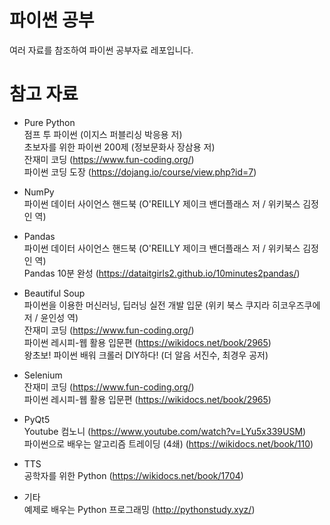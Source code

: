 # 파이썬 공부  
여러 자료를 참조하여 파이썬 공부자료 레포입니다.


# 참고 자료
- Pure Python  
  점프 투 파이썬 (이지스 퍼블리싱 박응용 저)  
  초보자를 위한 파이썬 200제 (정보문화사 장삼용 저)  
  잔재미 코딩 (https://www.fun-coding.org/)  
  파이썬 코딩 도장 (https://dojang.io/course/view.php?id=7)  

- NumPy  
  파이썬 데이터 사이언스 핸드북 (O'REILLY 제이크 밴더플래스 저 / 위키북스 김정인 역)

- Pandas  
  파이썬 데이터 사이언스 핸드북 (O'REILLY 제이크 밴더플래스 저 / 위키북스 김정인 역)  
  Pandas 10분 완성 (https://dataitgirls2.github.io/10minutes2pandas/)

- Beautiful Soup  
  파이썬을 이용한 머신러닝, 딥러닝 실전 개발 입문 (위키 북스 쿠지라 히코우즈쿠에 저 / 윤인성 역)  
  잔재미 코딩 (https://www.fun-coding.org/)  
  파이썬 레시피-웹 활용 입문편 (https://wikidocs.net/book/2965)  
  왕초보! 파이썬 배워 크롤러 DIY하다! (더 알음 서진수, 최경우 공저)  
  
 - Selenium  
   잔재미 코딩 (https://www.fun-coding.org/)  
   파이썬 레시피-웹 활용 입문편 (https://wikidocs.net/book/2965)  
 
 - PyQt5  
   Youtube 컴노니 (https://www.youtube.com/watch?v=LYu5x339USM)  
   파이썬으로 배우는 알고리즘 트레이딩 (4쇄) (https://wikidocs.net/book/110)
 - TTS  
   공학자를 위한 Python (https://wikidocs.net/book/1704)
   
 - 기타  
   예제로 배우는 Python 프로그래밍 (http://pythonstudy.xyz/)
